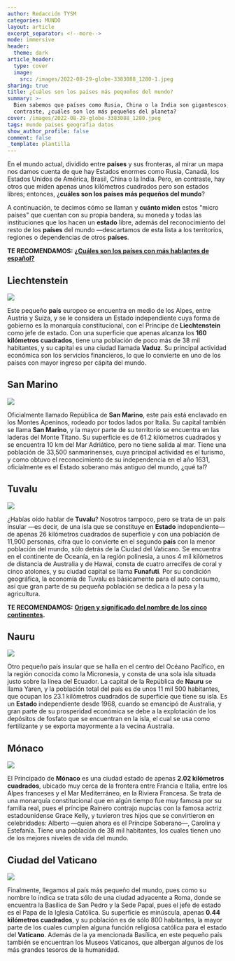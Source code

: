 ```yaml
---
author: Redacción TYSM
categories: MUNDO
layout: article
excerpt_separator: <!--more-->
mode: immersive
header:
  theme: dark
article_header:
  type: cover
  image:
    src: /images/2022-08-29-globe-3383088_1280-1.jpeg
sharing: true
title: ¿Cuáles son los países más pequeños del mundo?
summary: >-
  Bien sabemos que países como Rusia, China o la India son gigantescos; pero, en
  contraste, ¿cuáles son los más pequeños del planeta?
cover: /images/2022-08-29-globe-3383088_1280.jpeg
tags: mundo paises geografia datos
show_author_profile: false
comment: false
_template: plantilla
---
```







En el mundo actual, dividido entre **países** y sus fronteras, al mirar un mapa nos damos cuenta de que hay Estados enormes como Rusia, Canadá, los Estados Unidos de América, Brasil, China o la India. Pero, en contraste, hay otros que miden apenas unos kilómetros cuadrados pero son estados libres; entonces, ¿**cuáles son los países más pequeños del mundo**?

A continuación, te decimos cómo se llaman y **cuánto miden** estos "micro países" que cuentan con su propia bandera, su moneda y todas las instituciones que los hacen un **estado** libre, además del reconocimiento del resto de los **países** del mundo —descartamos de esta lista a los territorios, regiones o dependencias de otros **países**.

**TE RECOMENDAMOS:** [**¿Cuáles son los países con más hablantes de español?**](https://blog.tonoysumariachi.com/mundo/2022/07/22/cuales-son-los-paises-con-mas-hablantes-de-espanol.html)

## Liechtenstein

![](https://upload.wikimedia.org/wikipedia/commons/8/84/Schlossvaduz.jpg)

Este pequeño **país** europeo se encuentra en medio de los Alpes, entre Austria y Suiza, y se le considera un Estado independiente cuya forma de gobierno es la monarquía constitucional, con el Príncipe de **Liechtenstein** como jefe de estado. Con una superficie que apenas alcanza los **160 kilómetros cuadrados**, tiene una población de poco más de 38 mil habitantes, y su capital es una ciudad llamada **Vaduz**. Su principal actividad económica son los servicios financieros, lo que lo convierte en uno de los países con mayor ingreso per cápita del mundo.

## San Marino

![](https://upload.wikimedia.org/wikipedia/commons/thumb/a/ac/Fortress_of_Guaita_2013-09-19.jpg/1024px-Fortress_of_Guaita_2013-09-19.jpg)

Oficialmente llamado República de **San Marino**, este país está enclavado en los Montes Apeninos, rodeado por todos lados por Italia. Su capital también se llama **San Marino**, y la mayor parte de su territorio se encuentra en las laderas del Monte Titano. Su superficie es de 61.2 kilómetros cuadrados y se encuentra 10 km del Mar Adriático, pero no tiene salida al mar. Tiene una población de 33,500 sanmarinenses, cuya principal actividad es el turismo, y como obtuvo el reconocimiento de su independencia en el año 1631, oficialmente es el Estado soberano más antiguo del mundo, ¿qué tal?

## Tuvalu

![](https://upload.wikimedia.org/wikipedia/commons/thumb/4/41/Tuvalu_Funafuti_atoll_beach.jpg/1024px-Tuvalu_Funafuti_atoll_beach.jpg)

¿Habías oído hablar de **Tuvalu**? Nosotros tampoco, pero se trata de un país insular —es decir, de una isla que se constituye en **Estado** independiente— de apenas 26 kilómetros cuadrados de superficie y con una población de 11,900 personas, cifra que lo convierte en el segundo **país** con la menor población del mundo, sólo detrás de la Ciudad del Vaticano. Se encuentra en el continente de Oceanía, en la región polinesia, a unos 4 mil kilómetros de distancia de Australia y de Hawai, consta de cuatro arrecifes de coral y cinco atolones, y su ciudad capital se llama **Funafuti**. Por su condición geográfica, la economía de Tuvalu es básicamente para el auto consumo, así que gran parte de su pequeña población se dedica a la pesa y la agricultura.

**TE RECOMENDAMOS:** [**Origen y significado del nombre de los cinco continentes**](https://blog.tonoysumariachi.com/mundo/2022/08/15/origen-y-significado-del-nombre-de-los-cinco-continentes.html)**.**

## Nauru

![](https://upload.wikimedia.org/wikipedia/commons/thumb/d/d5/Menen_Hotel_%2815219270317%29.jpg/1024px-Menen_Hotel_%2815219270317%29.jpg)

Otro pequeño país insular que se halla en el centro del Océano Pacífico, en la región conocida como la Micronesia, y consta de una sola isla situada justo sobre la línea del Ecuador. La capital de la República de **Nauru** se llama Yaren, y la población total del país es de unos 11 mil 500 habitantes, que ocupan los 23.1 kilómetros cuadrados de superficie que tiene su isla. Es un **Estado** independiente desde 1968, cuando se emancipó de Australia, y gran parte de su prosperidad económica se debe a la explotación de los depósitos de fosfato que se encuentran en la isla, el cual se usa como fertilizante y se exporta mayormente a la vecina Australia.

## Mónaco

![](https://upload.wikimedia.org/wikipedia/commons/thumb/0/02/Vista_de_M%C3%B3naco%2C_2016-06-23%2C_DD_12.jpg/1024px-Vista_de_M%C3%B3naco%2C_2016-06-23%2C_DD_12.jpg)

El Principado de **Mónaco** es una ciudad estado de apenas **2.02 kilómetros cuadrados**, ubicado muy cerca de la frontera entre Francia e Italia, entre los Alpes franceses y el Mar Mediterráneo, en la Riviera Francesa. Se trata de una monarquía constitucional que en algún tiempo fue muy famosa por su familia real, pues el príncipe Rainero contrajo nupcias con la famosa actriz estadounidense Grace Kelly, y tuvieron tres hijos que se convirtieron en celebridades: Alberto —quien ahora es el Príncipe Soberano—, Carolina y Estefanía. Tiene una población de 38 mil habitantes, los cuales tienen uno de los mejores niveles de vida del mundo.

## Ciudad del Vaticano

![](https://upload.wikimedia.org/wikipedia/commons/thumb/2/23/Vatikanische_Gaerten_Museen_Rom.jpg/1024px-Vatikanische_Gaerten_Museen_Rom.jpg)

Finalmente, llegamos al país más pequeño del mundo, pues como su nombre lo indica se trata sólo de una ciudad adyacente a Roma, donde se encuentra la Basílica de San Pedro y la Sede Papal, pues el jefe de estado es el Papa de la Iglesia Católica. Su superficie es minúscula, apenas **0.44 kilómetros cuadrados**, y su población es de sólo 800 habitantes, la mayor parte de los cuales cumplen alguna función religiosa católica para el estado del **Vaticano**. Además de la ya mencionada Basílica, en este pequeño país también se encuentran los Museos Vaticanos, que albergan algunos de los más grandes tesoros de la humanidad.
